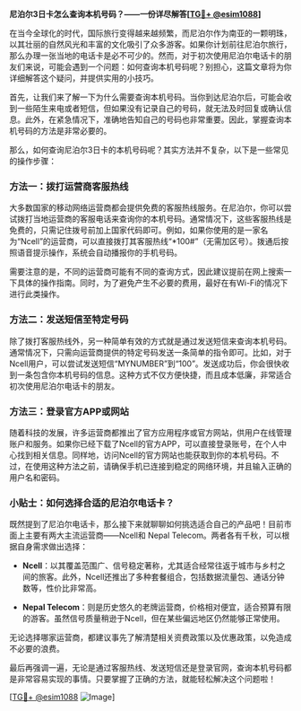 **尼泊尔3日卡怎么查询本机号码？——一份详尽解答[[TG💪+ @esim1088](https://t.me/s/esim1088)]**

在当今全球化的时代，国际旅行变得越来越频繁，而尼泊尔作为南亚的一颗明珠，以其壮丽的自然风光和丰富的文化吸引了众多游客。如果你计划前往尼泊尔旅行，那么办理一张当地的电话卡是必不可少的。然而，对于初次使用尼泊尔电话卡的朋友们来说，可能会遇到一个问题：如何查询本机号码呢？别担心，这篇文章将为你详细解答这个疑问，并提供实用的小技巧。

首先，让我们来了解一下为什么需要查询本机号码。当你到达尼泊尔后，可能会收到一些陌生来电或者短信，但如果没有记录自己的号码，就无法及时回复或确认信息。此外，在紧急情况下，准确地告知自己的号码也非常重要。因此，掌握查询本机号码的方法是非常必要的。

那么，如何查询尼泊尔3日卡的本机号码呢？其实方法并不复杂，以下是一些常见的操作步骤：

### 方法一：拨打运营商客服热线

大多数国家的移动网络运营商都会提供免费的客服热线服务。在尼泊尔，你可以尝试拨打当地运营商的客服电话来查询你的本机号码。通常情况下，这些客服热线是免费的，只需记住拨号前加上国家代码即可。例如，如果你使用的是一家名为“Ncell”的运营商，可以直接拨打其客服热线“*100#”（无需加区号）。拨通后按照语音提示操作，系统会自动播报你的手机号码。

需要注意的是，不同的运营商可能有不同的查询方式，因此建议提前在网上搜索一下具体的操作指南。同时，为了避免产生不必要的费用，最好在有Wi-Fi的情况下进行此类操作。

### 方法二：发送短信至特定号码

除了拨打客服热线外，另一种简单有效的方式就是通过发送短信来查询本机号码。通常情况下，只需向运营商提供的特定号码发送一条简单的指令即可。比如，对于Ncell用户，可以尝试发送短信“MYNUMBER”到“100”。发送成功后，你会很快收到一条包含你本机号码的信息。这种方式不仅方便快捷，而且成本低廉，非常适合初次使用尼泊尔电话卡的朋友。

### 方法三：登录官方APP或网站

随着科技的发展，许多运营商都推出了官方应用程序或官方网站，供用户在线管理账户和服务。如果你已经下载了Ncell的官方APP，可以直接登录账号，在个人中心找到相关信息。同样地，访问Ncell的官方网站也能获取到你的本机号码。不过，在使用这种方法之前，请确保手机已连接到稳定的网络环境，并且输入正确的用户名和密码。

### 小贴士：如何选择合适的尼泊尔电话卡？

既然提到了尼泊尔电话卡，那么接下来就聊聊如何挑选适合自己的产品吧！目前市面上主要有两大主流运营商——Ncell和 Nepal Telecom。两者各有千秋，可以根据自身需求做出选择：

- **Ncell**：以其覆盖范围广、信号稳定著称，尤其适合经常往返于城市与乡村之间的旅客。此外，Ncell还推出了多种套餐组合，包括数据流量包、通话分钟数等，性价比非常高。
  
- **Nepal Telecom**：则是历史悠久的老牌运营商，价格相对便宜，适合预算有限的游客。虽然信号质量稍逊于Ncell，但在某些偏远地区仍然能够正常使用。

无论选择哪家运营商，都建议事先了解清楚相关资费政策以及优惠政策，以免造成不必要的浪费。

最后再强调一遍，无论是通过客服热线、发送短信还是登录官网，查询本机号码都是非常容易实现的事情。只要掌握了正确的方法，就能轻松解决这个问题啦！

[[TG💪+ @esim1088](https://t.me/s/esim1088) ![Image](https://i.postimg.cc/4NQfJmqS/Snipaste-2025-05-13-00-14-12.png)]
